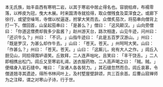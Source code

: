 本无氏族，始丰县西有寒明二岩，以其于寒岩中居止得名也。容貌枯瘁，布襦零落，以桦皮为冠，曳大木展。时来国清寺就拾得，取众僧残食及菜滓食之。或廊下徐行，或望空噪骂，寺僧以杖逼逐，拊掌大笑而去。众僧炙茄次，将茄串向僧背上打一下。僧回首，山呈起茄串曰：​「是甚么？​」僧曰：​「这风颠汉。​」山向旁僧曰：​「你道这僧费却我多少盐酱？​」赵州游天台，路次相逢，山见牛迹，问州曰：​「还识牛么？​」州曰：​「不识。​」山指牛迹曰：​「此是五百罗汉游山。​」州曰：​「既是罗汉，为甚么却作牛去。​」山曰：​「苍天。苍天。​」州呵呵大笑。山曰：​「作甚么？​」州曰：​「苍天。苍天。​」山曰：​「这厮儿，宛有大人之作。​」闾丘入厨见山，同拾得围垆语笑。丘致拜，二人连声咄叱，且笑曰：​「丰干饶舌。​」二人即相携出松门。闾丘又至寒岩礼谒，送衣服药物，二人高声喝之曰：​「贼。贼。​」便缩身入岩石缝中。唯曰：​「汝诸人各各努力。​」其石缝忽然而合。闾丘哀慕，令僧道翘寻其遗迹，得所书林间叶上，及村墅屋壁辞颂，共三百余首。后曹山寂禅师为之注释，谓之对寒山子诗，行于世。